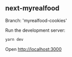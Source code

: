 

## next-myrealfood

Branch: 'myrealfood-cookies'

Run the development server:

```bash
yarn dev
```

Open [http://localhost:3000](http://localhost:3000)

